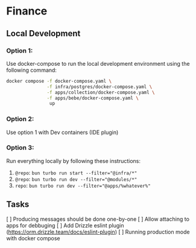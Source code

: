 # Finance

## Local Development

### Option 1:

Use docker-compose to run the local development environment using the following command:

```bash
docker compose -f docker-compose.yaml \
               -f infra/postgres/docker-compose.yaml \
               -f apps/collection/docker-compose.yaml \
               -f apps/bebe/docker-compose.yaml \
                up
```

### Option 2:

Use option 1 with Dev containers (IDE plugin)

### Option 3:

Run everything locally by following these instructions:

1. `@repo`: `bun turbo run start --filter="@infra/*"`
2. `@repo`: `bun turbo run dev --filter="@modules/*"`
3. `repo`: `bun turbo run dev --filter="@apps/%whatever%"`

## Tasks

[ ] Producing messages should be done one-by-one
[ ] Allow attaching to apps for debbuging
[ ] Add Drizzle eslint plugin (https://orm.drizzle.team/docs/eslint-plugin)
[ ] Running production mode with docker compose
